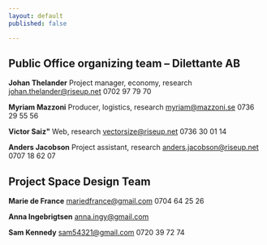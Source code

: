 ```yaml
---
layout: default
published: false

---
```


## Public Office organizing team – Dilettante AB

**Johan Thelander**
Project manager, economy, research
johan.thelander@riseup.net
0702 97 79 70

**Myriam Mazzoni**
Producer, logistics, research
myriam@mazzoni.se
0736 29 55 56

**Victor Saiz"**
Web, research
vectorsize@riseup.net
0736 30 01 14

**Anders Jacobson**
Project assistant, research
anders.jacobson@riseup.net
0707 18 62 07


## Project Space Design Team

**Marie de France**
mariedfrance@gmail.com
0704 64 25 26

**Anna Ingebrigtsen**
anna.ingy@gmail.com


**Sam Kennedy**
sam54321@gmail.com
0720 39 72 74